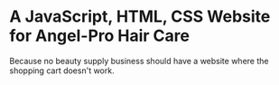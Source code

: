 A JavaScript, HTML, CSS Website for Angel-Pro Hair Care
=============================================================
Because no beauty supply business should have a website where
the shopping cart doesn't work.
